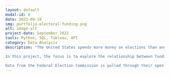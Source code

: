 ```yaml
---
layout: default
modal-id: 6
date: 2023-09-18
img: portfolio-electoral-funding.png
alt: image-alt
project-date: September 2023
tools: Python, SQL, Tableau, API
category: Data Analysis
description: "The United States spends more money on elections than any other nation, and even more so following the controversial Supreme Court decision in Citizens United v. Federal Election Committee in 2010 that prohibited the government from restricting independent expenditures on political campaigns by third-party groups.

In this project, the focus is to explore the relationship between funding that comes from special interest groups, in particular from the Super PACs made possible by the Citizens United decision, and the voting behavior of elected congress members who either receive their funding directly or benefit indirectly from their expenditures.

Data from the Federal Election Commission is pulled through their open API into a SQL database for analysis in Python and visualization in Tableau."
---
```

